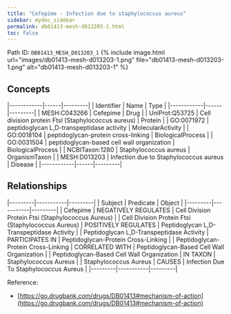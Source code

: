 ```yaml
---
title: "Cefepime - Infection due to staphylococcus aureus"
sidebar: mydoc_sidebar
permalink: db01413-mesh-d013203-1.html
toc: false 
---
```



Path ID: `DB01413_MESH_D013203_1`
{% include image.html url="images/db01413-mesh-d013203-1.png" file="db01413-mesh-d013203-1.png" alt="db01413-mesh-d013203-1" %}

## Concepts

|------------|------|---------|
| Identifier | Name | Type    |
|------------|------|---------|
| MESH:C043266 | Cefepime | Drug |
| UniProt:Q53725 | Cell division protein FtsI (Staphylococcus aureus) | Protein |
| GO:0071972 | peptidoglycan L,D-transpeptidase activity | MolecularActivity |
| GO:0018104 | peptidoglycan-protein cross-linking | BiologicalProcess |
| GO:0031504 | peptidoglycan-based cell wall organization | BiologicalProcess |
| NCBITaxon:1280 | Staphylococcus aureus | OrganismTaxon |
| MESH:D013203 | Infection due to Staphylococcus aureus | Disease |
|------------|------|---------|

## Relationships

|---------|-----------|---------|
| Subject | Predicate | Object  |
|---------|-----------|---------|
| Cefepime | NEGATIVELY REGULATES | Cell Division Protein Ftsi (Staphylococcus Aureus) |
| Cell Division Protein Ftsi (Staphylococcus Aureus) | POSITIVELY REGULATES | Peptidoglycan L,D-Transpeptidase Activity |
| Peptidoglycan L,D-Transpeptidase Activity | PARTICIPATES IN | Peptidoglycan-Protein Cross-Linking |
| Peptidoglycan-Protein Cross-Linking | CORRELATED WITH | Peptidoglycan-Based Cell Wall Organization |
| Peptidoglycan-Based Cell Wall Organization | IN TAXON | Staphylococcus Aureus |
| Staphylococcus Aureus | CAUSES | Infection Due To Staphylococcus Aureus |
|---------|-----------|---------|

Reference: 
  - [https://go.drugbank.com/drugs/DB01413#mechanism-of-action](https://go.drugbank.com/drugs/DB01413#mechanism-of-action)
